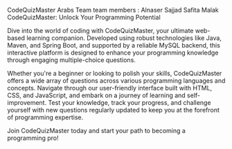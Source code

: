 CodeQuizMaster
Arabs Team
team members :
Alnaser Sajjad
Safita Malak
CodeQuizMaster: Unlock Your Programming Potential

Dive into the world of coding with CodeQuizMaster, your ultimate web-based learning companion. Developed using robust technologies like Java, Maven, and Spring Boot, and supported by a reliable MySQL backend, this interactive platform is designed to enhance your programming knowledge through engaging multiple-choice questions.

Whether you're a beginner or looking to polish your skills, CodeQuizMaster offers a wide array of questions across various programming languages and concepts. Navigate through our user-friendly interface built with HTML, CSS, and JavaScript, and embark on a journey of learning and self-improvement. Test your knowledge, track your progress, and challenge yourself with new questions regularly updated to keep you at the forefront of programming expertise.

Join CodeQuizMaster today and start your path to becoming a programming pro!
